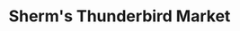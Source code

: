---
title: "Sherm's Thunderbird Market"
url: /klamath-falls/sherms-thunderbird-market/
shop: supermarket
---